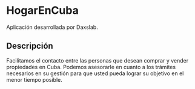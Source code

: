 # HogarEnCuba

Aplicación desarrollada por Daxslab.

## Descripción

Facilitamos el contacto entre las personas que desean comprar y vender propiedades en Cuba. Podemos asesorarle en cuanto a los trámites necesarios en su gestión para que usted pueda lograr su objetivo en el menor tiempo posible.
